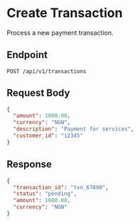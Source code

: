 # Create Transaction

Process a new payment transaction.

## Endpoint

`POST /api/v1/transactions`

## Request Body

```json
{
  "amount": 1000.00,
  "currency": "NGN",
  "description": "Payment for services",
  "customer_id": "12345"
}
```

## Response

```json
{
  "transaction_id": "txn_67890",
  "status": "pending",
  "amount": 1000.00,
  "currency": "NGN"
}
```
